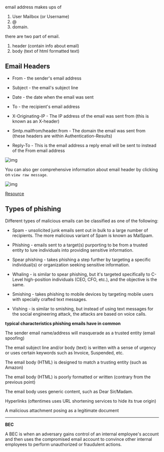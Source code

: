 email address makes ups of 

1. User Mailbox (or Username)
2. @
3. domain.

there are two part of email.

1. header (contain info about email)
2. body (text of html formatted text)


## Email Headers

- From - the sender's email address
- Subject - the email's subject line
- Date - the date when the email was sent
- To - the recipient's email address

- X-Originating-IP - The IP address of the email was sent from (this is known as an X-header)
- Smtp.mailfrom/header.from - The domain the email was sent from (these headers are within Authentication-Results)
- Reply-To - This is the email address a reply email will be sent to instead of the From email address

![img](https://assets.tryhackme.com/additional/phishing1/email-headers-1b.png)

You can also ger comprehensive information about email header by clicking on `view raw message`.

![img](https://assets.tryhackme.com/additional/phishing1/email-raw-headers-menu-2.png)

[Resource](https://mediatemple.net/community/products/all/204643950/understanding-an-email-header)

## Types of phishing

Different types of malicious emails can be classified as one of the following:

- Spam - unsolicited junk emails sent out in bulk to a large number of recipients. The more malicious variant of Spam is known as MalSpam.

- Phishing -  emails sent to a target(s) purporting to be from a trusted entity to lure individuals into providing sensitive information. 

- Spear phishing - takes phishing a step further by targeting a specific individual(s) or organization seeking sensitive information.  

- Whaling - is similar to spear phishing, but it's targeted specifically to C-Level high-position individuals (CEO, CFO, etc.), and the objective is the same. 

- Smishing - takes phishing to mobile devices by targeting mobile users with specially crafted text messages. 

- Vishing - is similar to smishing, but instead of using text messages for the social engineering attack, the attacks are based on voice calls. 

**typical characteristics phishing emails have in common**


The sender email name/address will masquerade as a trusted entity (email spoofing)

The email subject line and/or body (text) is written with a sense of urgency or uses certain keywords such as Invoice, Suspended, etc. 

The email body (HTML) is designed to match a trusting entity (such as Amazon)

The email body (HTML) is poorly formatted or written (contrary from the previous point)

The email body uses generic content, such as Dear Sir/Madam. 

Hyperlinks (oftentimes uses URL shortening services to hide its true origin)

A malicious attachment posing as a legitimate document


***

**BEC**

A BEC is when an adversary gains control of an internal employee's account and then uses the compromised email account to convince other internal employees to perform unauthorized or fraudulent actions. 